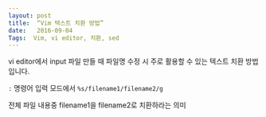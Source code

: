 ```yaml
---
layout: post
title:  “Vim 텍스트 치환 방법”
date:   2016-09-04
Tags:  Vim, vi editor, 치환, sed
---
```


vi editor에서 input 파일 만들 때 파일명 수정 시 주로 활용할 수 있는 텍스트 치환 방법 입니다.

`:` 명령어 입력 모드에서
`%s/filename1/filename2/g`

전체 파일 내용중 filename1을 filename2로 치환하라는 의미